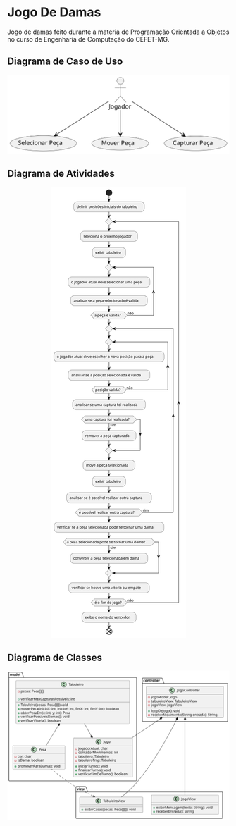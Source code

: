 # Jogo De Damas

Jogo de damas feito durante a materia de Programação Orientada a Objetos no curso de Engenharia de Computação do CEFET-MG.

## Diagrama de Caso de Uso

<p align="center">
    <img src="./docs/diagrams/out/caso-de-uso/CasoDeUso.svg">
</p>

## Diagrama de Atividades

<p align="center">
    <img src="./docs/diagrams/out/atividades/Atividades.svg">
</p>

## Diagrama de Classes

<p align="center">
    <img src="./docs/diagrams/out/classes/Classes.svg">
</p>
